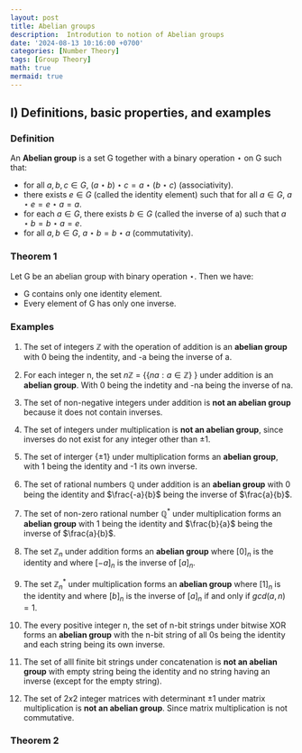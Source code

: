 ```yaml
---
layout: post
title: Abelian groups
description:  Introdution to notion of Abelian groups
date: '2024-08-13 10:16:00 +0700'
categories: [Number Theory]
tags: [Group Theory]
math: true
mermaid: true
---
```


## I) Definitions, basic properties, and examples ##

### Definition ###

An **Abelian group** is a set G together with a binary operation $\star$ on G such that:

- for all $a,b,c \in G$, $(a \star b) \star c = a \star (b \star c)$ (associativity).
- there exists $e \in G$ (called the identity element) such that for all $a \in G$, $a \star e = e \star a = a$.
- for each $a \in G$, there exists $b \in G$ (called the inverse of a) such that $a \star b = b \star a = e$.
- for all $a,b \in G$, $a \star b = b \star a$ (commutativity).

### Theorem 1 ###

Let G be an abelian group with binary operation $\star$. Then we have:

- G contains only one identity element.
- Every element of G has only one inverse.

### Examples ###

1. The set of integers $\mathbb{Z}$ with the operation of addition is an **abelian group** with 0 being the indentity, and -a being the inverse of a.

2. For each integer n, the set $n\mathbb{Z}$ = {$\{na : a \in \mathbb{Z}\}$ } under addition is an **abelian group**. With 0 being the indetity and -na being the inverse of na.

3. The set of non-negative integers under addition is **not an abelian group** because it does not contain inverses.

4. The set of integers under multiplication is **not an abelian group**, since inverses do not exist for any integer other than $\pm 1$.

5. The set of interger {$\pm 1$} under multiplication forms an **abelian group**, with 1 being the identity and -1 its own inverse.

6. The set of rational numbers $\mathbb{Q}$ under addition is an **abelian group** with 0 being the identity and $\frac{-a}{b}$ being the inverse of $\frac{a}{b}$.

7. The set of non-zero rational number $\mathbb{Q}^{*}$ under multiplication forms an **abelian group** with 1 being the identity and $\frac{b}{a}$ being the inverse of $\frac{a}{b}$.

8. The set $\mathbb{Z}_n$ under addition forms an **abelian group** where $[0]_n$ is the identity and where $[-a]_n$ is the inverse of $[a]_n$.

9. The set $\mathbb{Z}_n^{*}$ under multiplication forms an **abelian group** where $[1]_n$ is the identity and where $[b]_n$ is the inverse of $[a]_n$ if and only if $gcd(a,n) = 1$.

10. The every positive integer n, the set of n-bit strings under bitwise XOR forms an **abelian group** with the n-bit string of all 0s being the identity and each string being its own inverse.

11. The set of alll finite bit strings under concatenation is **not an abelian group** with empty string being the identity and no string having an inverse (except for the empty string).

12. The set of $2 x 2$ integer matrices with determinant $\pm 1$ under matrix multiplication is **not an abelian group**. Since matrix multiplication is not commutative.



### Theorem 2 ###